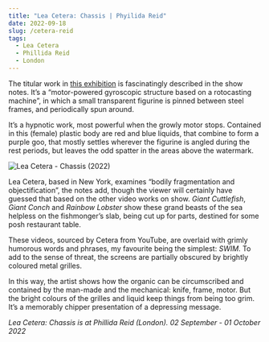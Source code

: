 ```yaml
---
title: "Lea Cetera: Chassis | Phyilida Reid"
date: 2022-09-18
slug: /cetera-reid
tags:
  - Lea Cetera
  - Phillida Reid
  - London
---
```


The titular work in [this exhibition](https://www.phillidareid.com/exhibitions/lea-cetera_chassis) is fascinatingly described in the show notes. It’s a “motor-powered gyroscopic structure based on a rotocasting machine”, in which a small transparent figurine is pinned between steel frames, and periodically spun around.

It’s a hypnotic work, most powerful when the growly motor stops. Contained in this (female) plastic body are red and blue liquids, that combine to form a purple goo, that mostly settles wherever the figurine is angled during the rest periods, but leaves the odd spatter in the areas above the watermark.

![Lea Cetera - Chassis (2022)](/cetera-reid-1.jpeg)

Lea Cetera, based in New York, examines “bodily fragmentation and objectification”, the notes add, though the viewer will certainly have guessed that based on the other video works on show. *Giant Cuttlefish*, *Giant Conch* and *Rainbow Lobster* show these grand beasts of the sea helpless  on the fishmonger’s slab, being cut up for parts, destined for some posh restaurant table.

These videos, sourced by Cetera from YouTube, are overlaid with grimly humorous words and phrases, my favourite being the simplest: *SWIM*. To add to the sense of threat, the screens are partially obscured by brightly coloured metal grilles.

In this way, the artist shows how the organic can be circumscribed and contained by the man-made and the mechanical: knife, frame, motor. But the bright colours of the grilles and liquid keep things from being too grim. It’s a memorably chipper presentation of a depressing message.

*Lea Cetera: Chassis is at Phillida Reid (London). 02 September - 01 October 2022*

